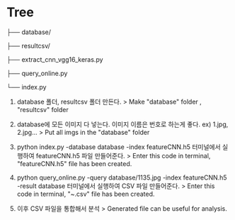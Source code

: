 # Tree

├── database/

├── resultcsv/

├── extract_cnn_vgg16_keras.py

├── query_online.py

└── index.py

1. database 폴더, resultcsv 폴더 만든다.   > Make "database" folder , "resultcsv" folder

2. database에 모든 이미지 다 넣는다. 이미지 이름은 번호로 하는게 좋다. ex) 1.jpg, 2.jpg...  > Put all imgs in the "database" folder 

3. python index.py -database database -index featureCNN.h5 
터미널에서 실행하여 featureCNN.h5 파일 만들어준다.    > Enter this code in terminal, "featureCNN.h5" file has been created.

4. python query_online.py -query database/1135.jpg -index featureCNN.h5 -result database
터미널에서 실행하여 CSV 파일 만들어준다.  > Enter this code in terminal, "~.csv" file has been created.
  
5. 이후 CSV 파일을 통합해서 분석   > Generated file can be useful for analysis.
